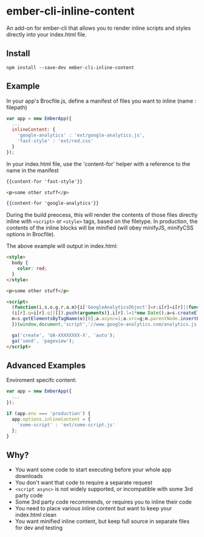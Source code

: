 # ember-cli-inline-content

An add-on for ember-cli that allows you to render inline scripts and styles directly into your index.html file.

## Install
```
npm install --save-dev ember-cli-inline-content
```

## Example

In your app's Brocfile.js, define a manifest of files you want to inline (name : filepath)

```js
var app = new EmberApp({
  ...
  inlineContent: {
    'google-analytics' : 'ext/google-analytics.js',
    'fast-style' : 'ext/red.css'
  }
});
```

In your index.html file, use the 'content-for' helper with a reference to the name in the manifest

```html
{{content-for 'fast-style'}}

<p>some other stuff</p>

{{content-for 'google-analytics'}}
```

During the build preocess, this will render the contents of those files directly inline with `<script>` or `<style>` tags, based on the filetype. In production, the contents of the inline blocks will be minified (will obey minifyJS, minifyCSS options in Brocfile).

The above example will output in index.html:
```html
<style>
  body { 
    color: red; 
  }
</style>

<p>some other stuff</p>

<script>
  (function(i,s,o,g,r,a,m){i['GoogleAnalyticsObject']=r;i[r]=i[r]||function(){
  (i[r].q=i[r].q||[]).push(arguments)},i[r].l=1*new Date();a=s.createElement(o),
  m=s.getElementsByTagName(o)[0];a.async=1;a.src=g;m.parentNode.insertBefore(a,m)
  })(window,document,'script','//www.google-analytics.com/analytics.js','ga');

  ga('create', 'UA-XXXXXXXX-X', 'auto');
  ga('send', 'pageview');
</script>
```

## Advanced Examples

Enviroment specifc content:

```js
var app = new EmberApp({
  ...
});

if (app.env === 'production') {
  app.options.inlineContent = {
    'some-script' : 'ext/some-script.js'
  };
}
```

## Why?
- You want some code to start executing before your whole app downloads
- You don't want that code to require a separate request
- `<script async>` is not widely supported, or incompatible with some 3rd party code
- Some 3rd party code recommends, or requires you to inline their code
- You need to place various inline content but want to keep your index.html clean
- You want minified inline content, but keep full source in separate files for dev and testing

